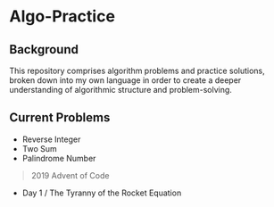 # Algo-Practice

## Background
This repository comprises algorithm problems and practice solutions, broken down into my own language in order to create a deeper understanding of algorithmic structure and problem-solving.

## Current Problems
- Reverse Integer
- Two Sum
- Palindrome Number
> 2019 Advent of Code
- Day 1 / The Tyranny of the Rocket Equation
